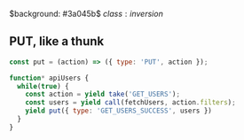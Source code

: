 $background: #3a045b$
$class: inversion$

## PUT, like a thunk

```js
const put = (action) => ({ type: 'PUT', action });

function* apiUsers {
  while(true) {
    const action = yield take('GET_USERS');
    const users = yield call(fetchUsers, action.filters);
    yield put({ type: 'GET_USERS_SUCCESS', users })
  }
}
```
